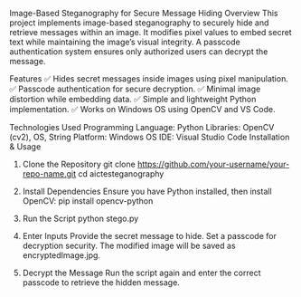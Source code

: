 Image-Based Steganography for Secure Message Hiding
Overview
This project implements image-based steganography to securely hide and retrieve messages within an image. It modifies pixel values to embed secret text while maintaining the image’s visual integrity. A passcode authentication system ensures only authorized users can decrypt the message.

Features
✅ Hides secret messages inside images using pixel manipulation.
✅ Passcode authentication for secure decryption.
✅ Minimal image distortion while embedding data.
✅ Simple and lightweight Python implementation.
✅ Works on Windows OS using OpenCV and VS Code.

Technologies Used
Programming Language: Python
Libraries: OpenCV (cv2), OS, String
Platform: Windows OS
IDE: Visual Studio Code
Installation & Usage
1. Clone the Repository
git clone https://github.com/your-username/your-repo-name.git
cd aictesteganography

2. Install Dependencies
Ensure you have Python installed, then install OpenCV:
pip install opencv-python

3. Run the Script
python stego.py

5. Enter Inputs
Provide the secret message to hide.
Set a passcode for decryption security.
The modified image will be saved as encryptedImage.jpg.

6. Decrypt the Message
Run the script again and enter the correct passcode to retrieve the hidden message.
